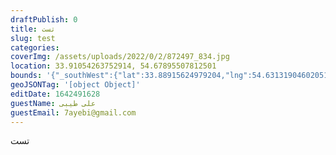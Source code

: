 ```yaml
--- 
draftPublish: 0 
title: تست 
slug: test 
categories:  
coverImg: /assets/uploads/2022/0/2/872497_834.jpg 
location: 33.91054263752914, 54.67895507812501 
bounds: '{"_southWest":{"lat":33.88915624979204,"lng":54.631319046020515},"_northEast":{"lat":33.93189528602839,"lng":54.7265911102295}}' 
geoJSONTag: '[object Object]' 
editDate: 1642491628 
guestName: علی طیبی 
guestEmail: 7ayebi@gmail.com 
---
```

تست